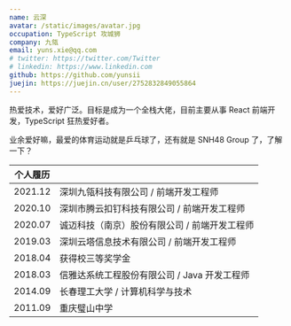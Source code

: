 ```yaml
---
name: 云深
avatar: /static/images/avatar.jpg
occupation: TypeScript 攻城狮
company: 九瓴
email: yuns.xie@qq.com
# twitter: https://twitter.com/Twitter
# linkedin: https://www.linkedin.com
github: https://github.com/yunsii
juejin: https://juejin.cn/user/2752832849055864
---
```


热爱技术，爱好广泛。目标是成为一个全栈大佬，目前主要从事 React 前端开发，TypeScript 狂热爱好者。

业余爱好嘛，最爱的体育运动就是乒乓球了，还有就是 SNH48 Group 了，了解一下？

| 个人履历 |                                               |
| -------- | --------------------------------------------- |
| 2021.12  | 深圳九瓴科技有限公司 / 前端开发工程师         |
| 2020.10  | 深圳市腾云扣钉科技有限公司 / 前端开发工程师   |
| 2020.07  | 诚迈科技（南京）股份有限公司 / 前端开发工程师 |
| 2019.03  | 深圳云塔信息技术有限公司 / 前端开发工程师     |
| 2018.04  | 获得校三等奖学金                              |
| 2018.03  | 信雅达系统工程股份有限公司 / Java 开发工程师  |
| 2014.09  | 长春理工大学 / 计算机科学与技术               |
| 2011.09  | 重庆璧山中学                                  |
